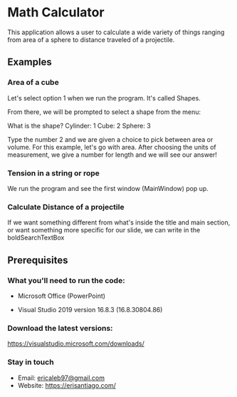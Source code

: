 # Math Calculator
This application allows a user to calculate a wide variety of things ranging from area of a sphere to distance traveled of a projectile.

## Examples

### Area of a cube
Let's select option 1 when we run the program. It's called Shapes.

From there, we will be prompted to select a shape from the menu:

What is the shape?
Cylinder: 1
Cube: 2
Sphere: 3

Type the number 2 and we are given a choice to pick between area or volume. For this example, let's go with area. After choosing the units of measurement, we give a number for length and we will see our answer!

### Tension in a string or rope
We run the program and see the first window (MainWindow) pop up.

### Calculate Distance of a projectile
If we want something different from what's inside the title and main section, or want something more specific for our slide, we can write in the boldSearchTextBox

## Prerequisites

### What you'll need to run the code:

* Microsoft Office (PowerPoint)

* Visual Studio 2019 version 16.8.3 (16.8.30804.86)

### Download the latest versions:

https://visualstudio.microsoft.com/downloads/

### Stay in touch
* Email: ericaleb97@gmail.com
* Website: https://erisantiago.com/
